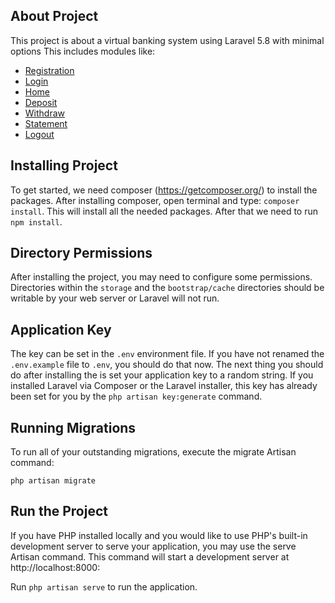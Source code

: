 ## About Project

This project is about a virtual banking system using Laravel 5.8 with minimal options
This includes modules like:
 - [Registration]()
 - [Login]()
 - [Home]()
 - [Deposit]()
 - [Withdraw]()
 - [Statement]()
 - [Logout]()


## Installing Project

To get started, we need composer (https://getcomposer.org/) to install the packages.
After installing composer, open terminal and type: ``` composer install ```. This will install all the needed packages. After that we need to run ``` npm install ```.

## Directory Permissions

After installing the project, you may need to configure some permissions. Directories within the `storage` and the `bootstrap/cache` directories should be writable by your web server or Laravel will not run.

## Application Key
The key can be set in the `.env` environment file. If you have not renamed the `.env.example` file to `.env`, you should do that now.
The next thing you should do after installing the  is set your application key to a random string. If you installed Laravel via Composer or the Laravel installer, this key has already been set for you by the ```php artisan key:generate``` command.

## Running Migrations
To run all of your outstanding migrations, execute the migrate Artisan command:

```php artisan migrate```

## Run the Project

If you have PHP installed locally and you would like to use PHP's built-in development server to serve your application, you may use the serve Artisan command. This command will start a development server at http://localhost:8000:

Run ``` php artisan serve ``` to run the application.
